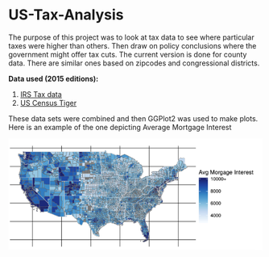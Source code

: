# US-Tax-Analysis

The purpose of this project was to look at tax data to see where particular taxes were higher than others. Then draw on policy conclusions where the government might offer tax cuts. The current version is done for county data. There are similar ones based on zipcodes and congressional districts.

**Data used (2015 editions):**
1. [IRS Tax data](https://www.irs.gov/pub/irs-soi/15incyallnoagi.csv)
2. [US Census Tiger](https://www.census.gov/geo/maps-data/data/tiger-line.html)

These data sets were combined and then GGPlot2 was used to make plots. Here is an example of the one depicting Average Mortgage Interest

![image of example](https://github.com/hassannaveed1997/US-Tax-Analysis/blob/master/Plots/example.png)
